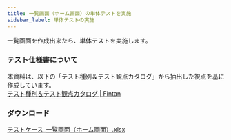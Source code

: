 ```yaml
---
title: 一覧画面（ホーム画面）の単体テストを実施
sidebar_label: 単体テストの実施
---
```


一覧画面を作成出来たら、単体テストを実施します。

### テスト仕様書について

本資料は、以下の「テスト種別＆テスト観点カタログ」から抽出した視点を基に作成しています。<br/>
[テスト種別＆テスト観点カタログ | Fintan](https://fintan.jp/page/1456)

### ダウンロード

[テストケース_一覧画面（ホーム画面）.xlsx](テストケース_一覧画面（ホーム画面）.xlsx)
